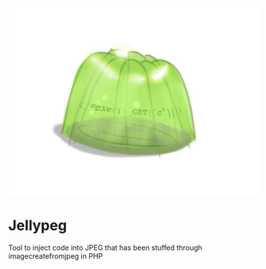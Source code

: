 <div style="text-align:center">
  <img src="Jellypeg.jpg?raw=true"/>
</div>

# Jellypeg
Tool to inject code into JPEG that has been stuffed through imagecreatefromjpeg in PHP
